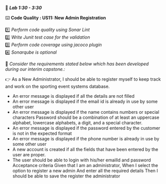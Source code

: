 :beginner: _**Lab 1:30 - 3:30**_  

:keyboard: **Code Quality : US11: New Admin Registration**  

:one: _Perform code quality using Sonar Lint_  
:two: _Write Junit test case for the validation_  
:three: _Perform code coverage using jacoco plugin_  
:four: _Sonarqube is optional_  
  

:loudspeaker: *Consider the requirements stated below which has been developed during our interim capstone.:*  

:point_right: As a New Administrator, I should be able to register myself to keep track and work on the sporting event systems database.
- An error message is displayed if all the details are not filled
- An error message is displayed if the email id is already in use by some other user
- An error message is displayed if the name contains numbers or special characters
Password should be a combination of at least an uppercase alphabet, lowercase alphabets, a digit, and a special character.
- An error message is displayed if the password entered by the customer is not in the expected format
- An error message is displayed if the phone number is already in use by some other user
- A new account is created if all the fields that have been entered by the user are proper.
- The user should be able to login with his/her emailId and password
Acceptance criteria
Given that I am an administrator,
When I select the option to register a new admin
And enter all the required details
Then I should be able to save the register the administrator